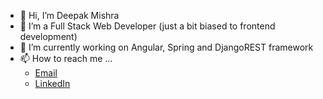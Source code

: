- 👋 Hi, I’m Deepak Mishra
- 👀 I’m a Full Stack Web Developer (just a bit biased to frontend development)
- 🌱 I’m currently working on Angular, Spring and DjangoREST framework
- 📫 How to reach me ...
  - [Email](mailto:dbm3323@gmail.com)
  - [LinkedIn](https://www.linkedin.com/in/deepak-mishra32/)

<!---
deepak-mishra32/deepak-mishra32 is a ✨ special ✨ repository because its `README.md` (this file) appears on your GitHub profile.
You can click the Preview link to take a look at your changes.
--->
